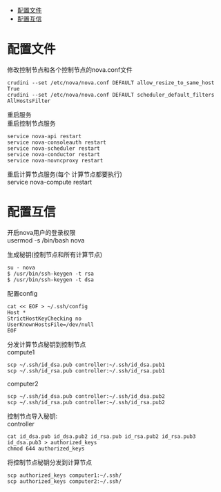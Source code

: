 <!-- TOC depthFrom:1 depthTo:6 withLinks:1 updateOnSave:1 orderedList:0 -->

- [配置文件](#配置文件)
- [配置互信](#配置互信)

<!-- /TOC -->
# 配置文件
修改控制节点和各个控制节点的nova.conf文件  
```
crudini --set /etc/nova/nova.conf DEFAULT allow_resize_to_same_host True
crudini --set /etc/nova/nova.conf DEFAULT scheduler_default_filters AllHostsFilter
```
重启服务  
重启控制节点服务  
```
service nova-api restart
service nova-consoleauth restart
service nova-scheduler restart
service nova-conductor restart
service nova-novncproxy restart
```
重启计算节点服务(每个 计算节点都要执行)  
service nova-compute restart  

# 配置互信
开启nova用户的登录权限  
usermod -s /bin/bash nova  

生成秘钥(控制节点和所有计算节点)  
```
su - nova
$ /usr/bin/ssh-keygen -t rsa
$ /usr/bin/ssh-keygen -t dsa  
```
配置config  
```
cat << EOF > ~/.ssh/config
Host *
StrictHostKeyChecking no  
UserKnownHostsFile=/dev/null
EOF
```
分发计算节点秘钥到控制节点   
compute1  
```
scp ~/.ssh/id_dsa.pub controller:~/.ssh/id_dsa.pub1
scp ~/.ssh/id_rsa.pub controller:~/.ssh/id_rsa.pub1
```
computer2
```
scp ~/.ssh/id_dsa.pub controller:~/.ssh/id_dsa.pub2
scp ~/.ssh/id_rsa.pub controller:~/.ssh/id_rsa.pub2
```
控制节点导入秘钥:  
controller  
```
cat id_dsa.pub id_dsa.pub2 id_rsa.pub id_rsa.pub2 id_rsa.pub3 id_dsa.pub3 > authorized_keys
chmod 644 authorized_keys
```

将控制节点秘钥分发到计算节点  
```
scp authorized_keys computer1:~/.ssh/
scp authorized_keys computer2:~/.ssh/
```
